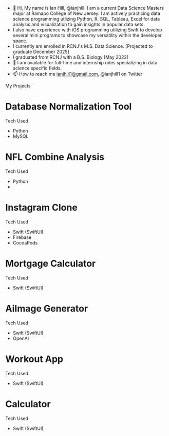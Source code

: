 - 👋 Hi, My name is Ian Hill, @ianjhill. I am a current Data Science Masters major at Ramapo College of New Jersey. I am actively practicing data science programming utlizing Python, R, SQL, Tableau, Excel for data analysis and visualization to gain insights in popular data sets.
- I also have experience with iOS programming utilizing Swift to develop several mini programs to showcase my versatility within the developer space.
- I currently am enrolled in RCNJ's M.S. Data Science. [Projected to graduate December 2025]
- I graduated from RCNJ with a B.S. Biology [May 2022]
- 💞️ I am available for full-time and internship roles specializing in data science specific fields.
- 📫 How to reach me ianjhill1@gmail.com,
                     @ianjhill1 on Twitter

<!---
ianjhill/ianjhill is a ✨ special ✨ repository because its `README.md` (this file) appears on your GitHub profile.
You can click the Preview link to take a look at your changes.
--->


My Projects

# Database Normalization Tool
Tech Used
- Python
- MySQL

# NFL Combine Analysis
Tech Used
- Python
- 

# Instagram Clone 
Tech Used
- Swift (SwiftUI)
- Firebase
- CocoaPods

# Mortgage Calculator
Tech Used
- Swift (SwiftUI)

# AiImage Generator
Tech Used
- Swift (SwiftUI)
- OpenAI

# Workout App
Tech Used
- Swift (SwiftUI)

# Calculator
Tech Used
- Swift (SwiftUI)
